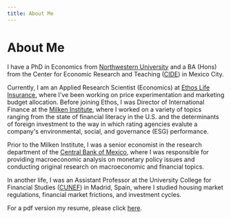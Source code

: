 ```yaml
---
title: About Me
---
```

# About Me

I have a PhD in Economics from [Northwestern University](https://www.northwestern.edu/) and a BA (Hons) from the Center for Economic Research and Teaching ([CIDE](https://www.cide.edu/)) in Mexico City.

Currently, I am an Applied Research Scientist (Economics) at [Ethos Life Insurance](https://www.ethoslife.com/), where I've been working on price experimentation and marketing budget allocation. Before joining Ethos, I was Director of International Finance at the [Milken Institute](http://milkeninstitute.org/), where I worked on a variety of topics ranging from the state of financial literacy in the U.S. and the determinants of foreign investment to the way in which rating agencies evalute a company's environmental, social, and governance (ESG) performance.

Prior to the Milken Institute, I was a senior economist in the research department of the [Central Bank of Mexico](https://www.banxico.org.mx/indexen.html), where I was responsible for providing macroeconomic analysis on monetary policy issues and conducting original research on macroeconomic and financial topics.

In another life, I was an Assistant Professor at the University College for Financial Studies ([CUNEF](https://www.cunef.edu/en)) in Madrid, Spain, where I studied housing market regulations, financial market frictions, and investment cycles.

For a pdf version my resume, please click [here](./resume_contreras.pdf).

